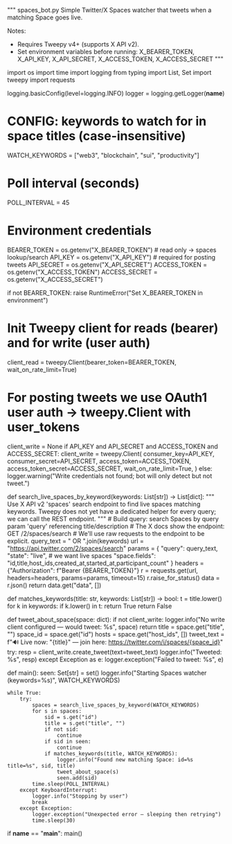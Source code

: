 """
spaces_bot.py
Simple Twitter/X Spaces watcher that tweets when a matching Space goes live.

Notes:
- Requires Tweepy v4+ (supports X API v2).
- Set environment variables before running:
    X_BEARER_TOKEN, X_API_KEY, X_API_SECRET, X_ACCESS_TOKEN, X_ACCESS_SECRET
"""

import os
import time
import logging
from typing import List, Set
import tweepy
import requests

logging.basicConfig(level=logging.INFO)
logger = logging.getLogger(__name__)

# CONFIG: keywords to watch for in space titles (case-insensitive)
WATCH_KEYWORDS = ["web3", "blockchain", "sui", "productivity"]

# Poll interval (seconds)
POLL_INTERVAL = 45

# Environment credentials
BEARER_TOKEN = os.getenv("X_BEARER_TOKEN")  # read only -> spaces lookup/search
API_KEY = os.getenv("X_API_KEY")            # required for posting tweets
API_SECRET = os.getenv("X_API_SECRET")
ACCESS_TOKEN = os.getenv("X_ACCESS_TOKEN")
ACCESS_SECRET = os.getenv("X_ACCESS_SECRET")

if not BEARER_TOKEN:
    raise RuntimeError("Set X_BEARER_TOKEN in environment")

# Init Tweepy client for reads (bearer) and for write (user auth)
client_read = tweepy.Client(bearer_token=BEARER_TOKEN, wait_on_rate_limit=True)

# For posting tweets we use OAuth1 user auth -> tweepy.Client with user_tokens
client_write = None
if API_KEY and API_SECRET and ACCESS_TOKEN and ACCESS_SECRET:
    client_write = tweepy.Client(
        consumer_key=API_KEY,
        consumer_secret=API_SECRET,
        access_token=ACCESS_TOKEN,
        access_token_secret=ACCESS_SECRET,
        wait_on_rate_limit=True,
    )
else:
    logger.warning("Write credentials not found; bot will only detect but not tweet.")

def search_live_spaces_by_keyword(keywords: List[str]) -> List[dict]:
    """
    Use X API v2 'spaces' search endpoint to find live spaces matching keywords.
    Tweepy does not yet have a dedicated helper for every query; we can call the REST endpoint.
    """
    # Build query: search Spaces by query param 'query' referencing title/description
    # The X docs show the endpoint: GET /2/spaces/search
    # We'll use raw requests to the endpoint to be explicit.
    query_text = " OR ".join(keywords)
    url = "https://api.twitter.com/2/spaces/search"
    params = {
        "query": query_text,
        "state": "live",  # we want live spaces
        "space.fields": "id,title,host_ids,created_at,started_at,participant_count"
    }
    headers = {"Authorization": f"Bearer {BEARER_TOKEN}"}
    r = requests.get(url, headers=headers, params=params, timeout=15)
    r.raise_for_status()
    data = r.json()
    return data.get("data", [])

def matches_keywords(title: str, keywords: List[str]) -> bool:
    t = title.lower()
    for k in keywords:
        if k.lower() in t:
            return True
    return False

def tweet_about_space(space: dict):
    if not client_write:
        logger.info("No write client configured — would tweet: %s", space)
        return
    title = space.get("title", "<no-title>")
    space_id = space.get("id")
    hosts = space.get("host_ids", [])
    tweet_text = f"🔊 Live now: \"{title}\" — join here: https://twitter.com/i/spaces/{space_id}"
    try:
        resp = client_write.create_tweet(text=tweet_text)
        logger.info("Tweeted: %s", resp)
    except Exception as e:
        logger.exception("Failed to tweet: %s", e)

def main():
    seen: Set[str] = set()
    logger.info("Starting Spaces watcher (keywords=%s)", WATCH_KEYWORDS)

    while True:
        try:
            spaces = search_live_spaces_by_keyword(WATCH_KEYWORDS)
            for s in spaces:
                sid = s.get("id")
                title = s.get("title", "")
                if not sid:
                    continue
                if sid in seen:
                    continue
                if matches_keywords(title, WATCH_KEYWORDS):
                    logger.info("Found new matching Space: id=%s title=%s", sid, title)
                    tweet_about_space(s)
                    seen.add(sid)
            time.sleep(POLL_INTERVAL)
        except KeyboardInterrupt:
            logger.info("Stopping by user")
            break
        except Exception:
            logger.exception("Unexpected error — sleeping then retrying")
            time.sleep(30)

if __name__ == "__main__":
    main()